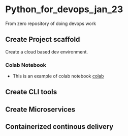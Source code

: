 # Python_for_devops_jan_23
From zero repository of doing devops work

## Create Project scaffold

Create a cloud based dev environment.

### Colab Notebook

* This is an example of colab notebook [colab](https://github.com/NimalDas/python_for_devops_jan_23/blob/main/python_for_devops.ipynb)

## Create CLI tools

## Create Microservices

## Containerized continous delivery



